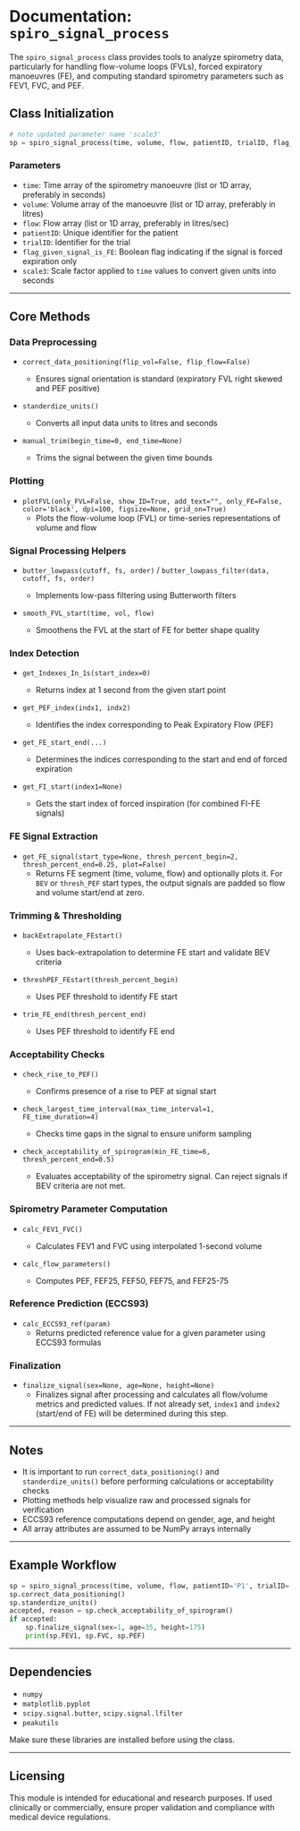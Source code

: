 # Documentation: `spiro_signal_process`

The `spiro_signal_process` class provides tools to analyze spirometry data, particularly for handling flow-volume loops (FVLs), forced expiratory manoeuvres (FE), and computing standard spirometry parameters such as FEV1, FVC, and PEF.

## Class Initialization

```python
# note updated parameter name 'scale3'
sp = spiro_signal_process(time, volume, flow, patientID, trialID, flag_given_signal_is_FE, scale3)
```

### Parameters

* `time`: Time array of the spirometry manoeuvre (list or 1D array, preferably in seconds)
* `volume`: Volume array of the manoeuvre (list or 1D array, preferably in litres)
* `flow`: Flow array (list or 1D array, preferably in litres/sec)
* `patientID`: Unique identifier for the patient
* `trialID`: Identifier for the trial
* `flag_given_signal_is_FE`: Boolean flag indicating if the signal is forced expiration only
* `scale3`: Scale factor applied to `time` values to convert given units into seconds

---

## Core Methods

### Data Preprocessing

* `correct_data_positioning(flip_vol=False, flip_flow=False)`  
  * Ensures signal orientation is standard (expiratory FVL right skewed and PEF positive)

* `standerdize_units()`  
  * Converts all input data units to litres and seconds

* `manual_trim(begin_time=0, end_time=None)`  
  * Trims the signal between the given time bounds

### Plotting

* `plotFVL(only_FVL=False, show_ID=True, add_text="", only_FE=False, color='black', dpi=100, figsize=None, grid_on=True)`  
  * Plots the flow-volume loop (FVL) or time-series representations of volume and flow

### Signal Processing Helpers

* `butter_lowpass(cutoff, fs, order)` / `butter_lowpass_filter(data, cutoff, fs, order)`  
  * Implements low-pass filtering using Butterworth filters

* `smooth_FVL_start(time, vol, flow)`  
  * Smoothens the FVL at the start of FE for better shape quality

### Index Detection

* `get_Indexes_In_1s(start_index=0)`  
  * Returns index at 1 second from the given start point

* `get_PEF_index(indx1, indx2)`  
  * Identifies the index corresponding to Peak Expiratory Flow (PEF)

* `get_FE_start_end(...)`  
  * Determines the indices corresponding to the start and end of forced expiration

* `get_FI_start(index1=None)`  
  * Gets the start index of forced inspiration (for combined FI-FE signals)

### FE Signal Extraction

* `get_FE_signal(start_type=None, thresh_percent_begin=2, thresh_percent_end=0.25, plot=False)`  
  * Returns FE segment (time, volume, flow) and optionally plots it. For `BEV` or `thresh_PEF` start types, the output signals are padded so flow and volume start/end at zero.

### Trimming & Thresholding

* `backExtrapolate_FEstart()`  
  * Uses back-extrapolation to determine FE start and validate BEV criteria

* `threshPEF_FEstart(thresh_percent_begin)`  
  * Uses PEF threshold to identify FE start

* `trim_FE_end(thresh_percent_end)`  
  * Uses PEF threshold to identify FE end

### Acceptability Checks

* `check_rise_to_PEF()`  
  * Confirms presence of a rise to PEF at signal start

* `check_largest_time_interval(max_time_interval=1, FE_time_duration=4)`  
  * Checks time gaps in the signal to ensure uniform sampling

* `check_acceptability_of_spirogram(min_FE_time=6, thresh_percent_end=0.5)`  
  * Evaluates acceptability of the spirometry signal. Can reject signals if BEV criteria are not met.

### Spirometry Parameter Computation

* `calc_FEV1_FVC()`  
  * Calculates FEV1 and FVC using interpolated 1-second volume

* `calc_flow_parameters()`  
  * Computes PEF, FEF25, FEF50, FEF75, and FEF25-75

### Reference Prediction (ECCS93)

* `calc_ECCS93_ref(param)`  
  * Returns predicted reference value for a given parameter using ECCS93 formulas

### Finalization

* `finalize_signal(sex=None, age=None, height=None)`  
  * Finalizes signal after processing and calculates all flow/volume metrics and predicted values. If not already set, `index1` and `index2` (start/end of FE) will be determined during this step.

---

## Notes

* It is important to run `correct_data_positioning()` and `standerdize_units()` before performing calculations or acceptability checks
* Plotting methods help visualize raw and processed signals for verification
* ECCS93 reference computations depend on gender, age, and height
* All array attributes are assumed to be NumPy arrays internally

---

## Example Workflow

```python
sp = spiro_signal_process(time, volume, flow, patientID='P1', trialID='T1', flag_given_signal_is_FE=False, scale3=1.0)
sp.correct_data_positioning()
sp.standerdize_units()
accepted, reason = sp.check_acceptability_of_spirogram()
if accepted:
    sp.finalize_signal(sex=1, age=35, height=175)
    print(sp.FEV1, sp.FVC, sp.PEF)
```

---

## Dependencies

* `numpy`
* `matplotlib.pyplot`
* `scipy.signal.butter`, `scipy.signal.lfilter`
* `peakutils`

Make sure these libraries are installed before using the class.

---

## Licensing

This module is intended for educational and research purposes. If used clinically or commercially, ensure proper validation and compliance with medical device regulations.
